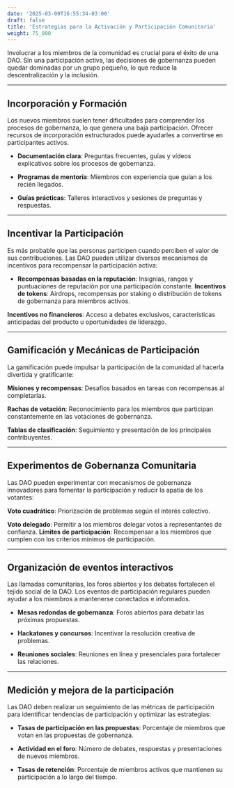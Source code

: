 ```yaml
---
date: '2025-03-09T16:55:34-03:00'
draft: false
title: 'Estrategias para la Activación y Participación Comunitaria'
weight: 75_000
---
```


Involucrar a los miembros de la comunidad es crucial para el éxito de una DAO. Sin una participación activa, las decisiones de gobernanza pueden quedar dominadas por un grupo pequeño, lo que reduce la descentralización y la inclusión.

---

## **Incorporación y Formación**

Los nuevos miembros suelen tener dificultades para comprender los procesos de gobernanza, lo que genera una baja participación. Ofrecer recursos de incorporación estructurados puede ayudarles a convertirse en participantes activos.

- **Documentación clara**: Preguntas frecuentes, guías y vídeos explicativos sobre los procesos de gobernanza.

- **Programas de mentoría**: Miembros con experiencia que guían a los recién llegados.

- **Guías prácticas**: Talleres interactivos y sesiones de preguntas y respuestas.

---

## **Incentivar la Participación**

Es más probable que las personas participen cuando perciben el valor de sus contribuciones. Las DAO pueden utilizar diversos mecanismos de incentivos para recompensar la participación activa:

- **Recompensas basadas en la reputación**: Insignias, rangos y puntuaciones de reputación por una participación constante. **Incentivos de tokens**: Airdrops, recompensas por staking o distribución de tokens de gobernanza para miembros activos.

**Incentivos no financieros**: Acceso a debates exclusivos, características anticipadas del producto u oportunidades de liderazgo.

---

## **Gamificación y Mecánicas de Participación**

La gamificación puede impulsar la participación de la comunidad al hacerla divertida y gratificante:

**Misiones y recompensas**: Desafíos basados ​​en tareas con recompensas al completarlas.

**Rachas de votación**: Reconocimiento para los miembros que participan constantemente en las votaciones de gobernanza.

**Tablas de clasificación**: Seguimiento y presentación de los principales contribuyentes.

---

## **Experimentos de Gobernanza Comunitaria**

Las DAO pueden experimentar con mecanismos de gobernanza innovadores para fomentar la participación y reducir la apatía de los votantes:

**Voto cuadrático**: Priorización de problemas según el interés colectivo.

**Voto delegado**: Permitir a los miembros delegar votos a representantes de confianza. **Límites de participación**: Recompensar a los miembros que cumplen con los criterios mínimos de participación.

---

## **Organización de eventos interactivos**

Las llamadas comunitarias, los foros abiertos y los debates fortalecen el tejido social de la DAO. Los eventos de participación regulares pueden ayudar a los miembros a mantenerse conectados e informados.

- **Mesas redondas de gobernanza**: Foros abiertos para debatir las próximas propuestas.

- **Hackatones y concursos**: Incentivar la resolución creativa de problemas.

- **Reuniones sociales**: Reuniones en línea y presenciales para fortalecer las relaciones.

---

## **Medición y mejora de la participación**

Las DAO deben realizar un seguimiento de las métricas de participación para identificar tendencias de participación y optimizar las estrategias:

- **Tasas de participación en las propuestas**: Porcentaje de miembros que votan en las propuestas de gobernanza.

- **Actividad en el foro**: Número de debates, respuestas y presentaciones de nuevos miembros.

- **Tasas de retención**: Porcentaje de miembros activos que mantienen su participación a lo largo del tiempo.